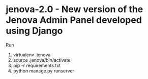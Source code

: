 # jenova-2.0 - New version of the Jenova Admin Panel developed using Django

 Run
 1. virtualenv .jenova
 2. source .jenova/bin/activate
 3. pip -r requirements.txt
 4. python manage.py runserver